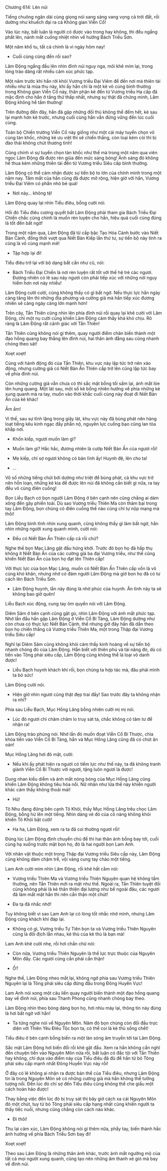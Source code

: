 




Chương 614: Lên núi


Tiếng chuông ngân dài cùng giọng nói sang sảng vang vọng cả trời đất, rồi dường như khuếch đại ra cả Không gian Viễn Cổ!

Vào lúc này, bất luận là người có được vào trong hay không, thì đều ngẩng phắt lên, nánh mắt cuồng nhiệt nhìn về hướng Bách Triều Sơn.

Một năm khổ tu, tất cả chính là vì ngày hôm nay!

- Cuối cùng cũng đến rồi sao?

Lâm Động ngẩng đầu lên nhìn đỉnh núi nguy nga, môi khẽ mím lại, trong lòng trào dâng rất nhiều cảm xúc phức tạp.

Một năm trước khi hắn rời khỏi Vương triều Đại Viêm để đến nơi mà thiên tài nhiều như lá mùa thu này, khi ấy hắn chỉ là một kẻ vô cùng bình thường trong Không gian Viễn Cổ này, thân phận kẻ đến từ Vương triều Hạ cấp đã mặc định cho hắn ở tầng thứ thấp nhất, nhưng sự thật đã chứng minh, Lâm Động không hề tầm thường!

Trên đường đến đây, hắn đã gặp những đối thủ không thể đếm hết, kẻ sau lại mạnh hơn kẻ trước, nhưng cuối cùng hắn vẫn đứng vững đến lúc cuối cùng.

Toàn bộ Chiến trường Viễn Cổ này giống như một cái máy tuyển chọn vô cùng tàn khốc, những kẻ ưu việt thì sẽ chiến thắng, còn loại kém cỏi thì bị đào thải không chút thương tình!

Cũng chính vì sự tuyển chọn tàn khốc như thế mà trong một năm qua viên ngọc Lâm Động đã được rèn giũa đến mức sáng bóng! Ánh sáng đó không hề thua kém những thiên tài đến từ Vương triều Siêu cấp bình thường.

Lâm Động có thể cảm nhận được sự tiến bộ to lớn của chính mình trong một năm nay. Tầm mắt của hắn cũng đã được mở rộng, hiện giờ với hắn, Vương triều Đại Viêm có phần nhỏ bé quá!

- Nơi này… không tệ!

Lâm Động quay lại nhìn Tiểu điêu, bỗng cười nói.

Hồi đó Tiểu điêu cương quyết bắt Lâm Động phải tham gia Bách Triều Đại Chiến chắc cũng chính là muốn rèn luyện cho hắn, hiệu quả cuối cùng đúng là tốt đến bất ngờ!

Trong một năm qua, Lâm Động đã từ cấp bậc Tạo Hóa Cảnh bước vào Niết Bàn Cảnh, đồng thời vượt qua Niết Bàn Kiếp lần thứ tư, sự tiến bộ này tính ra cũng là vô cùng mạnh mẽ!

- Tập hợp lại đi!

Tiểu điêu trở lại với bộ dạng bất cần như cũ, nói:

- Bách Triều Đại Chiến là nơi rèn luyện rất tốt với thế hệ trẻ các ngươi. Đương nhiên có lẽ sau này ngươi còn phải tiếp xúc với những nơi nguy hiểm hơn nơi này nhiều!

Lâm Động cười cười, cũng không thấy có gì bất ngờ. Nếu thực lực hắn ngày càng tăng lên thì những địa phương và cường giả mà hắn tiếp xúc đương nhiên sẽ càng ngày càng lớn mạnh hơn!

Trên cây, Tần Thiên cũng nhìn lên phía đỉnh núi rồi quay lại khẽ cười với Lâm Động, chỉ một nụ cười cũng khiến Lâm Động cảm thấy khá khó chịu. Rõ ràng là Lâm Động rất cảnh giác với Tần Thiên!

Tần Thiên cũng không nói gì thêm, quay người điểm chân biến thành một đạo hồng quang bay thẳng lên đỉnh núi, hai thân ảnh đằng sau cũng nhanh chóng theo sát!

Xoẹt xoẹt!

Cùng với hành động đó của Tần Thiên, khu vực này lập tức trở nên xáo động, nhưng cường giả có Niết Bàn Ấn Thiên cấp trở lên cũng lập tức bay về phía đỉnh núi.

Còn những cường giả vẫn chưa có thì sắc mặt bỗng tối sầm lại, ánh mắt lóe lên hung quang. Một lát sau, một số kẻ bỗng nhiên hướng về phía những kẻ xung quanh mà ra tay, muốn vào thời khắc cuối cùng này đoạt đi Niết Bàn Ấn của kẻ khác!

Ầm ầm!

Vì thế, sau sự tĩnh lặng trong giây lát, khu vực này đã bùng phát nên hàng loạt tiếng kêu kinh ngạc đầy phẫn nộ, nguyên lực cuồng bạo cũng lan tỏa khắp nơi.

- Khốn kiếp, ngươi muốn làm gì?

- Muốn làm gì? Hắc hắc, đương nhiên là cướp Niết Bàn Ấn của ngươi rồi!

- Mẹ kiếp, chỉ sợ ngươi không có bản lĩnh ấy! Huynh đệ, lên cho ta!

- …

Vô số những tiếng chửi bới dường như triệt để bùng phát, cả khu vực trở nên hỗn loạn, những kẻ kia để được lên núi đã không cần biết gì nữa, ra tay đều vô cùng điên cuồng!

Bọn Liễu Bạch có bọn người Lâm Động ở bên cạnh nên cũng chẳng ai dám xông đến gây phiền toái. Dù sao Vương triều Thiên Ma còn thảm bại trong tay Lâm Động, bọn chúng có điên cuồng thế nào cũng chỉ tự nộp mạng mà thôi!

Lâm Động bình tĩnh nhìn xung quanh, cũng không thấy gì làm bất ngờ, hắn nhìn những người xung quanh mình, cười nói:

- Đều có Niết Bàn Ấn Thiên cấp cả rồi chứ?

Nghe thế bọn Mạc Lăng gật đầu hứng khởi. Trước đó bọn họ đã hấp thụ không ít Niết Bàn Ấn của các cường giả ba đại Vương triều, như thế cũng khiến Niết Bàn Ấn của bọn họ đạt lên Thiên cấp!

Với thực lực của bọn Mạc Lăng, muốn có Niết Bàn Ấn Thiên cấp vốn là vô cùng khó khăn, nhưng nhờ có đám người Lâm Động mà giờ bọn họ đã có tư cách lên Bách Triều Sơn.

- Lâm Động huynh, lần này đúng là nhờ phúc của huynh. Ân tình này ta sẽ không bao giờ quên!

Liễu Bạch xúc động, cung tay ôm quyền nói với Lâm Động.

Diêm Sâm ở bên cạnh cũng gật gù, nhìn Lâm Động với ánh mắt phức tạp. Nhớ lần đầu hắn gặp Lâm Động ở Viễn Cổ Bí Tàng, Lâm Động dường như còn chưa có thực lực Niết Bàn Cảnh, thế nhưng giờ đây hắn đã dẫn theo bọn họ chiến thắng cả Vương triều Thiên Ma, một trong Thập đại Vương triều Siêu cấp!

Nghĩ lại Diêm Sâm cũng không khỏi cảm thấy kinh hoàng về sự tiến bộ nhanh chóng đó của Lâm Động. Hắn biết với thiên phú và tài năng đó, dù có tiến vào Tông phái siêu cấp, Lâm Động cũng không thể là loại vô danh được!

- Liễu Bạch huynh khách khí rồi, bọn chúng ta hợp tác mà, đâu phải mình ta bỏ sức!

Lâm Động cười nói.

- Hiện giờ nhìn ngươi cũng thật đẹp trai đấy! Sao trước đây ta không nhận ra nhỉ?

Phía sau Liễu Bạch, Mục Hồng Lăng bỗng nhiên cười mị mị nói.

- Lúc đó ngươi chỉ chăm chăm lo truy sát ta, chắc không có tâm tư để nhận ra!

Lâm Động trào phúng nói. Nhớ lần đó muốn đoạt Viễn Cổ Bí Thược, chìa khóa tiến vào Viễn Cổ Bí Tàng, hắn và Mục Hồng Lăng cũng đã có chút ân oán!

Mục Hồng Lăng hơi đỏ mặt, cười:

- Nếu khi ấy phát hiện ra ngươi có tiềm lực như thế này, ta đã không tranh giành Viễn Cổ Bí Thược với ngươi, tặng luôn ngươi là được!

Dung nhan kiều diễm và ánh mắt nóng bỏng của Mục Hồng Lăng cũng khiến Lâm Động không tiêu hóa nổi. Nữ nhân như lửa thế này khiến người khác cảm thấy không thoải mái!

- Hừ!

Tô Nhu đang đứng bên cạnh Tô Khôi, thấy Mục Hồng Lăng trêu chọc Lâm Động, bỗng hừ lên một tiếng. Nhìn dáng vẻ đó của cô nàng không khỏi khiến Tô Khôi bật cười!

- Ha ha, Lâm Động, xem ra ta đã coi thường ngươi rồi!

Đúng lúc Lâm Động định chuyển chủ đề thì hai thân ảnh bỗng bay tới, cuối cùng hạ xuống trước mặt bọn họ, đó là hai người bọn Lam Anh.

Với nhân vật thuộc một trong Thập đại Vương triều Siêu cấp này, Lâm Động cũng không dám chậm trễ, vội vàng cung tay chào một tiếng.

Lam Anh cười mỉm nhìn Lâm Động, rồi khẽ hất cằm nói:

- Vương triều Thiên Ma và Vương triều Thiên Nguyên quan hệ không tầm thường, nên Tần Thiên mới ra mặt như thế. Ngoài ra, Tần Thiên tuyệt đối cũng không phải là kẻ thân thiện đại lượng như bề ngoài đâu, các ngươi đã làm mất mặt hắn thì nên cẩn thận một chút!

- Đa tạ đã nhắc nhở!

Tuy không biết vì sao Lam Anh lại có lòng tốt nhắc nhở mình, nhưng Lâm Động cũng khách khí đáp lại.

- Không có gì, Vương triều Tự Tiên bọn ta và Vương triều Thiên Nguyên cũng là đối địch lẫn nhau, kẻ thù của kẻ thù là bạn mà!

Lam Anh khẽ cười nhẹ, rồi hơi chần chừ nói:

- Còn nữa, Vương triều Thiên Nguyên là thế lực trực thuộc của Nguyên Môn đấy. Các ngươi cũng cần phải cẩn thận!

- Ồ?

Nghe thế, Lâm Động nheo mắt lại, không ngờ phía sau Vương triều Thiên Nguyên lại là Tông phái siêu cấp đứng đầu trong Đông Huyền Vực!

Lam Anh nói xong một câu liền quay người biến thành một đạo hồng quang bay về đỉnh núi, phía sau Thanh Phong cũng nhanh chóng bay theo.

Lâm Động nhìn theo bóng dáng bọn họ, hơi nhíu mày lại, thông tin này đúng là hơi bất ngờ với hắn!

- Ta từng nghe nói về Nguyên Môn. Năm đó bọn chúng còn đối đầu trực diện với Thiên Yêu Điêu Tộc bọn ta, có thể coi là kẻ thù sống chết!

Tiểu điêu ở bên cạnh bỗng biến ra một làn sóng âm truyền tới tai Lâm Động.

Sắc mặt Lâm Động hơi biến đổi rồi khẽ gật đầu. Xem ra hắn không cần nghĩ đến chuyện tiến vào Nguyên Môn nữa rồi, bất luận có đắc tội với Tần Thiên hay không, chỉ dựa vào điểm này của Tiểu điêu đã đủ để hắn từ bỏ Tông phái siêu cấp mạnh nhất Đông Huyền Vực này rồi!

Ở đây có lẽ không ai nhận ra được bản thể của Tiểu điêu, nhưng Lâm Động tin là trong Nguyên Môn sẽ có những cường giả mà hắn không thể tưởng tượng nổi. Đến lúc đó chỉ sợ đến Tiểu điêu cũng không thể che giấu một cách hoàn hảo được!

Thay bằng việc đến lúc đó bị truy sát thì bây giờ cách xa cái Nguyên Môn đó một chút, tuy từ bỏ Tông phái siêu cấp hạng nhất cũng khiến người ta thấy tiếc nuối, nhưng cũng chẳng còn cách nào khác.

- Đi thôi!

Thu lại cảm xúc, Lâm Động không nói gì thêm nữa, phẩy tay, biến thành hắc ảnh hướng về phía Bách Triều Sơn bay đi!

Xoẹt xoẹt!

Theo sau Lâm Động là những thân ảnh khác, trước ánh mắt ngưỡng mộ của tất cả mọi người xung quanh, cũng tạo nên những âm thanh xé gió mà bay về đỉnh núi.




